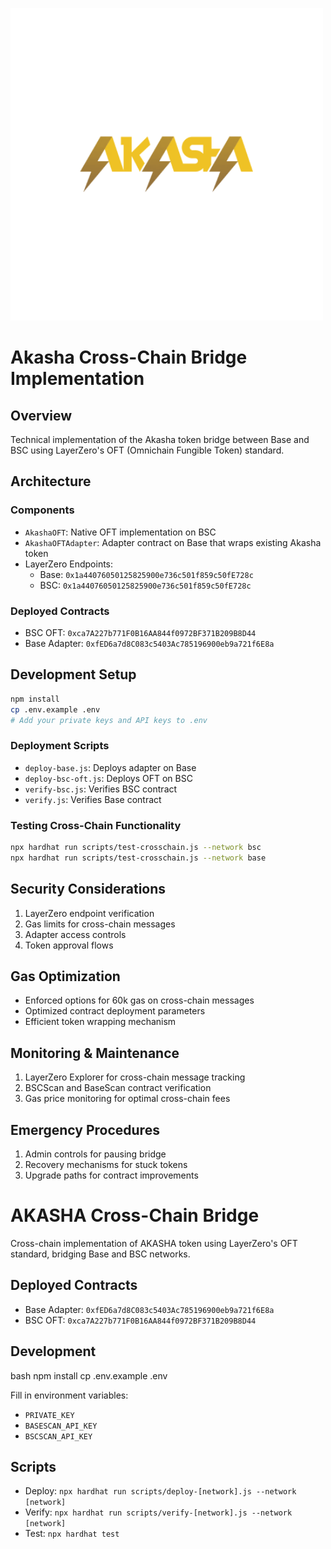 ![alt text](image-2.png)


# Akasha Cross-Chain Bridge Implementation

## Overview
Technical implementation of the Akasha token bridge between Base and BSC using LayerZero's OFT (Omnichain Fungible Token) standard.

## Architecture

### Components
- `AkashaOFT`: Native OFT implementation on BSC
- `AkashaOFTAdapter`: Adapter contract on Base that wraps existing Akasha token
- LayerZero Endpoints:
  - Base: `0x1a44076050125825900e736c501f859c50fE728c`
  - BSC: `0x1a44076050125825900e736c501f859c50fE728c`

### Deployed Contracts
- BSC OFT: `0xca7A227b771F0B16AA844f0972BF371B209B8D44`
- Base Adapter: `0xfED6a7d8C083c5403Ac785196900eb9a721f6E8a`

## Development Setup

```bash
npm install
cp .env.example .env
# Add your private keys and API keys to .env
```

### Deployment Scripts
- `deploy-base.js`: Deploys adapter on Base
- `deploy-bsc-oft.js`: Deploys OFT on BSC
- `verify-bsc.js`: Verifies BSC contract
- `verify.js`: Verifies Base contract

### Testing Cross-Chain Functionality
```bash
npx hardhat run scripts/test-crosschain.js --network bsc
npx hardhat run scripts/test-crosschain.js --network base
```

## Security Considerations
1. LayerZero endpoint verification
2. Gas limits for cross-chain messages
3. Adapter access controls
4. Token approval flows

## Gas Optimization
- Enforced options for 60k gas on cross-chain messages
- Optimized contract deployment parameters
- Efficient token wrapping mechanism

## Monitoring & Maintenance
1. LayerZero Explorer for cross-chain message tracking
2. BSCScan and BaseScan contract verification
3. Gas price monitoring for optimal cross-chain fees

## Emergency Procedures
1. Admin controls for pausing bridge
2. Recovery mechanisms for stuck tokens
3. Upgrade paths for contract improvements

# AKASHA Cross-Chain Bridge

Cross-chain implementation of AKASHA token using LayerZero's OFT standard, bridging Base and BSC networks.

## Deployed Contracts
- Base Adapter: `0xfED6a7d8C083c5403Ac785196900eb9a721f6E8a`
- BSC OFT: `0xca7A227b771F0B16AA844f0972BF371B209B8D44`

## Development
bash
npm install
cp .env.example .env

Fill in environment variables:
- `PRIVATE_KEY`
- `BASESCAN_API_KEY`
- `BSCSCAN_API_KEY`

## Scripts
- Deploy: `npx hardhat run scripts/deploy-[network].js --network [network]`
- Verify: `npx hardhat run scripts/verify-[network].js --network [network]`
- Test: `npx hardhat test`